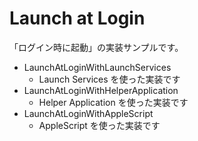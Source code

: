# Launch at Login
「ログイン時に起動」の実装サンプルです。

* LaunchAtLoginWithLaunchServices
  * Launch Services を使った実装です
* LaunchAtLoginWithHelperApplication
  * Helper Application を使った実装です
* LaunchAtLoginWithAppleScript
  * AppleScript を使った実装です
